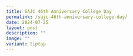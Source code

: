 ```yaml
---
title: SAJC 46th Anniversary College Day
permalink: /sajc-46th-anniversary-college-day/
date: 2024-07-25
layout: post
description: ""
image: ""
variant: tiptap
---
```


